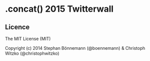 # .concat() 2015 Twitterwall

## Licence

The MIT License (MIT)

Copyright (c) 2014 Stephan Bönnemann (@boennemann) & Christoph Witzko (@christophwitzko)
